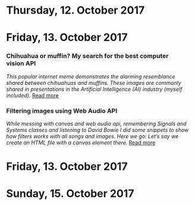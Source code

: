 
# Thursday, 12. October 2017


# Friday, 13. October 2017

### Chihuahua or muffin? My search for the best computer vision API
*This popular internet meme demonstrates the alarming resemblance shared between chihuahuas and muffins. These images are commonly shared in presentations in the Artificial Intelligence (AI) industry (myself included).* [Read more](https://medium.freecodecamp.org/chihuahua-or-muffin-my-search-for-the-best-computer-vision-api-cbda4d6b425d?source=userActivityShare-8e2470e59498-1507890799) 

### Filtering images using Web Audio API
*While messing with canvas and web audio api, remembering Signals and Systems classes and listening to David Bowie I did some snippets to show how filters works with all songs and images. Here we go:  Let’s say we create an HTML file with a canvas element there.* [Read more](https://medium.com/statuscode/filtering-images-using-web-audio-api-276555cca6ad?source=userActivityShare-8e2470e59498-1507888762) 


# Friday, 13. October 2017


# Sunday, 15. October 2017

